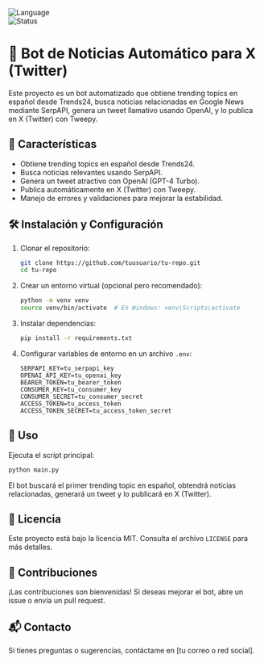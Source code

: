 ![Language](https://img.shields.io/badge/language-Python-blue)  
![Status](https://img.shields.io/badge/status-Finished-green)  

# 🚀 Bot de Noticias Automático para X (Twitter)

Este proyecto es un bot automatizado que obtiene trending topics en español desde Trends24, busca noticias relacionadas en Google News mediante SerpAPI, genera un tweet llamativo usando OpenAI, y lo publica en X (Twitter) con Tweepy.

## 📌 Características
- Obtiene trending topics en español desde Trends24.
- Busca noticias relevantes usando SerpAPI.
- Genera un tweet atractivo con OpenAI (GPT-4 Turbo).
- Publica automáticamente en X (Twitter) con Tweepy.
- Manejo de errores y validaciones para mejorar la estabilidad.

## 🛠️ Instalación y Configuración
1. Clonar el repositorio:
   ```bash
   git clone https://github.com/tuusuario/tu-repo.git
   cd tu-repo
   ```
2. Crear un entorno virtual (opcional pero recomendado):
   ```bash
   python -m venv venv
   source venv/bin/activate  # En Windows: venv\Scripts\activate
   ```
3. Instalar dependencias:
   ```bash
   pip install -r requirements.txt
   ```
4. Configurar variables de entorno en un archivo `.env`:
   ```env
   SERPAPI_KEY=tu_serpapi_key
   OPENAI_API_KEY=tu_openai_key
   BEARER_TOKEN=tu_bearer_token
   CONSUMER_KEY=tu_consumer_key
   CONSUMER_SECRET=tu_consumer_secret
   ACCESS_TOKEN=tu_access_token
   ACCESS_TOKEN_SECRET=tu_access_token_secret
   ```

## 🚀 Uso
Ejecuta el script principal:
```bash
python main.py
```
El bot buscará el primer trending topic en español, obtendrá noticias relacionadas, generará un tweet y lo publicará en X (Twitter).

## 📜 Licencia
Este proyecto está bajo la licencia MIT. Consulta el archivo `LICENSE` para más detalles.

## 🤝 Contribuciones
¡Las contribuciones son bienvenidas! Si deseas mejorar el bot, abre un issue o envía un pull request.

## 📬 Contacto
Si tienes preguntas o sugerencias, contáctame en [tu correo o red social].


